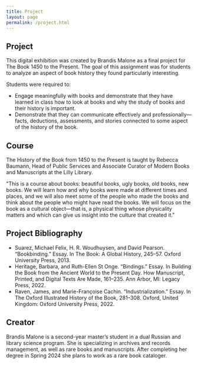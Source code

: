 ```yaml
---
title: Project
layout: page
permalink: /project.html
---
```

## Project
This digital exhibition was created by Brandis Malone as a final project for The Book 1450 to the Present. The goal of this assignment was for students to analyze an aspect of book history they found particularly interesting. 

Students were required to:
* Engage meaningfully with books and demonstrate that they have learned in class how to look at books and why the study of books and their history is important.
* Demonstrate that they can communicate effectively and professionally—facts, deductions, assessments, and stories connected to some aspect of the history of the book.

## Course
The History of the Book from 1450 to the Present is taught by Rebecca Baumann, Head of Public Services and Associate Curator of Modern Books and Manuscripts at the Lilly Library. 

"This is a course about books: beautiful books, ugly books, old books, new books. We will learn how and why books were made at different times and places, and we will also meet some of the people who made the books and think about the people who might have read the books. We will focus on the book as a cultural object—that is, a physical thing whose physicality matters and which can give us insight into the culture that created it."

## Project Bibliography
* Suarez, Michael Felix, H. R. Woudhuysen, and David Pearson. “Bookbinding.” Essay. In The Book: A Global History, 245–57. Oxford University Press, 2013. 
* Heritage, Barbara, and Ruth-Ellen St Onge. “Bindings.” Essay. In Building the Book from the Ancient World to the Present Day. How Manuscript, Printed, and Digital Texts Are Made, 161–235. Ann Arbor, MI: Legacy Press, 2022. 
* Raven, James, and Marie-Françoise Cachin. “Industrialization.” Essay. In The Oxford Illustrated History of the Book, 281–308. Oxford, United Kingdom: Oxford University Press, 2022. 

## Creator 
Brandis Malone is a second-year master’s student in a dual Russian and library science program. She is specializing in archives and records management, as well as rare books and manuscripts. After completing her degree in Spring 2024 she plans to work as a rare book cataloger. 
